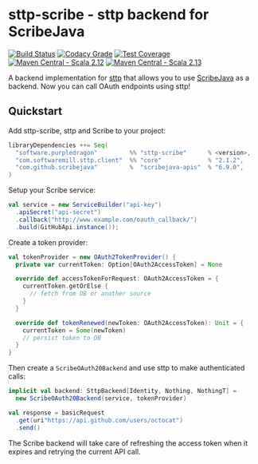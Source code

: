 # sttp-scribe - sttp backend for ScribeJava

[![Build Status](https://img.shields.io/travis/stringbean/sttp-scribe/master.svg)](https://travis-ci.org/stringbean/sttp-scribe)
[![Codacy Grade](https://img.shields.io/codacy/grade/6becacf763074472b1360c0d41cd8478.svg?label=codacy)](https://www.codacy.com/app/stringbean/sttp-scribe)
[![Test Coverage](https://img.shields.io/codecov/c/github/stringbean/sttp-scribe/master.svg)](https://codecov.io/gh/stringbean/sttp-scribe)
[![Maven Central - Scala 2.12](https://img.shields.io/maven-central/v/software.purpledragon/sttp-scribe_2.12.svg?label=scala%202.12)](http://search.maven.org/#search%7Cga%7C1%7Ca%3A%22sttp-scribe_2.12%22)
[![Maven Central - Scala 2.13](https://img.shields.io/maven-central/v/software.purpledragon/sttp-scribe_2.13.svg?label=scala%202.13)](http://search.maven.org/#search%7Cga%7C1%7Ca%3A%22sttp-scribe_2.13%22)

A backend implementation for [sttp](https://github.com/softwaremill/sttp) that allows you to use
[ScribeJava](https://github.com/scribejava/scribejava) as a backend. Now you can call OAuth endpoints using sttp!

## Quickstart

Add sttp-scribe, sttp and Scribe to your project:

```scala
libraryDependencies ++= Seq(
  "software.purpledragon"         %% "sttp-scribe"      % <version>,
  "com.softwaremill.sttp.client"  %% "core"             % "2.1.2",
  "com.github.scribejava"         %  "scribejava-apis"  % "6.9.0",    
)
```

Setup your Scribe service:

```scala
val service = new ServiceBuilder("api-key")
  .apiSecret("api-secret")
  .callback("http://www.example.com/oauth_callback/")
  .build(GitHubApi.instance());
```

Create a token provider:

```scala
val tokenProvider = new OAuth2TokenProvider() {
  private var currentToken: Option[OAuth2AccessToken] = None

  override def accessTokenForRequest: OAuth2AccessToken = {
    currentToken.getOrElse { 
      // fetch from DB or another source
    }
  }

  override def tokenRenewed(newToken: OAuth2AccessToken): Unit = {
    currentToken = Some(newToken)
    // persist token to DB
  }
}
```

Then create a `ScribeOAuth20Backend` and use sttp to make authenticated calls:

```scala
implicit val backend: SttpBackend[Identity, Nothing, NothingT] = 
  new ScribeOAuth20Backend(service, tokenProvider)

val response = basicRequest
  .get(uri"https://api.github.com/users/octocat")
  .send()
```

The Scribe backend will take care of refreshing the access token when it expires and retrying the current API call.